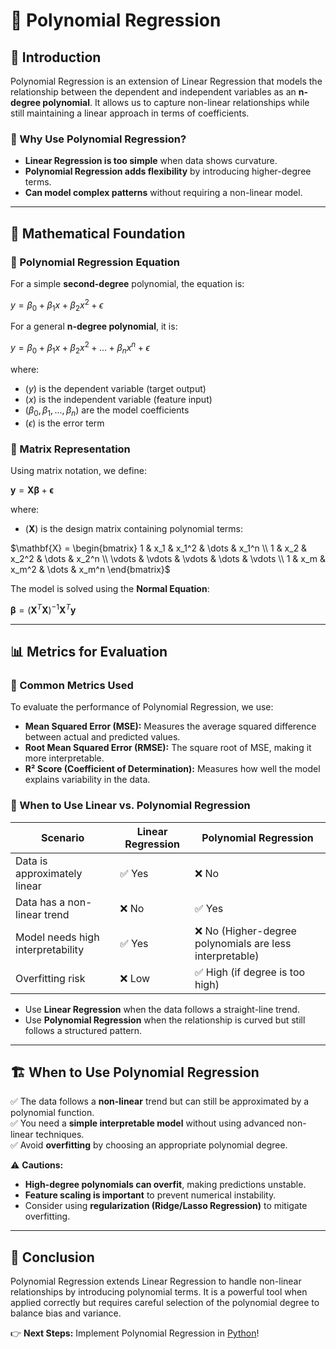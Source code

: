 # 📘 Polynomial Regression

## 📌 Introduction
Polynomial Regression is an extension of Linear Regression that models the relationship between the dependent and independent variables as an **n-degree polynomial**. It allows us to capture non-linear relationships while still maintaining a linear approach in terms of coefficients.

### 🔹 Why Use Polynomial Regression?
- **Linear Regression is too simple** when data shows curvature.
- **Polynomial Regression adds flexibility** by introducing higher-degree terms.
- **Can model complex patterns** without requiring a non-linear model.

---

## 📐 Mathematical Foundation
### 🔹 Polynomial Regression Equation
For a simple **second-degree** polynomial, the equation is:

$y = \beta_0 + \beta_1 x + \beta_2 x^2 + \epsilon$

For a general **n-degree polynomial**, it is:

$y = \beta_0 + \beta_1 x + \beta_2 x^2 + \dots + \beta_n x^n + \epsilon$

where:
- $( y )$ is the dependent variable (target output)
- $( x )$ is the independent variable (feature input)
- $( \beta_0, \beta_1, ..., \beta_n )$ are the model coefficients
- $( \epsilon )$ is the error term

### 🔹 Matrix Representation
Using matrix notation, we define:

 $\mathbf{y} = \mathbf{X} \boldsymbol{\beta} + \boldsymbol{\epsilon}$

where:
- $( \mathbf{X} )$ is the design matrix containing polynomial terms:

 $\mathbf{X} = \begin{bmatrix} 1 & x_1 & x_1^2 & \dots & x_1^n \\ 1 & x_2 & x_2^2 & \dots & x_2^n \\ \vdots & \vdots & \vdots & \dots & \vdots \\ 1 & x_m & x_m^2 & \dots & x_m^n \end{bmatrix}$


The model is solved using the **Normal Equation**:

 $\boldsymbol{\beta} = (\mathbf{X}^T \mathbf{X})^{-1} \mathbf{X}^T \mathbf{y}$


---

## 📊 Metrics for Evaluation
### 🔹 Common Metrics Used
To evaluate the performance of Polynomial Regression, we use:
- **Mean Squared Error (MSE):** Measures the average squared difference between actual and predicted values.
- **Root Mean Squared Error (RMSE):** The square root of MSE, making it more interpretable.
- **R² Score (Coefficient of Determination):** Measures how well the model explains variability in the data.

### 🔹 When to Use Linear vs. Polynomial Regression
| Scenario | Linear Regression | Polynomial Regression |
|----------|-----------------|---------------------|
| Data is approximately linear | ✅ Yes | ❌ No |
| Data has a non-linear trend | ❌ No | ✅ Yes |
| Model needs high interpretability | ✅ Yes | ❌ No (Higher-degree polynomials are less interpretable) |
| Overfitting risk | ❌ Low | ✅ High (if degree is too high) |

- Use **Linear Regression** when the data follows a straight-line trend.
- Use **Polynomial Regression** when the relationship is curved but still follows a structured pattern.

---

## 🏗️ When to Use Polynomial Regression
✅ The data follows a **non-linear** trend but can still be approximated by a polynomial function.  
✅ You need a **simple interpretable model** without using advanced non-linear techniques.  
✅ Avoid **overfitting** by choosing an appropriate polynomial degree.  

⚠️ **Cautions:**
- **High-degree polynomials can overfit**, making predictions unstable.
- **Feature scaling is important** to prevent numerical instability.
- Consider using **regularization (Ridge/Lasso Regression)** to mitigate overfitting.


---

## 📌 Conclusion
Polynomial Regression extends Linear Regression to handle non-linear relationships by introducing polynomial terms. It is a powerful tool when applied correctly but requires careful selection of the polynomial degree to balance bias and variance.

👉 **Next Steps:** Implement Polynomial Regression in [Python](/notebooks/01_Aprendizaje_Supervisado/01_Regression/02_Polynomial_regression.ipynb)!








